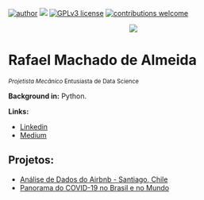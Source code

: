 [![author](https://img.shields.io/badge/author-rafaemac-red.svg)](https://www.linkedin.com/in/rafael-machado-de-almeida-a47ab7182/) [![](https://img.shields.io/badge/python-3.7+-blue.svg)](https://www.python.org/downloads/release/python-365/) [![GPLv3 license](https://img.shields.io/badge/License-GPLv3-blue.svg)](http://perso.crans.org/besson/LICENSE.html) [![contributions welcome](https://img.shields.io/badge/contributions-welcome-brightgreen.svg?style=flat)](https://github.com/rafaemac)

<p align="center">
  <img src="https://img.freepik.com/vetores-gratis/grafico-3d-da-terra-que-simboliza-a-ilustracao-do-comercio-global_456031-127.jpg?w=1380&t=st=1652742743~exp=1652743343~hmac=f9fa1a3ddcc731a70a682eb0b7776a5743acdb7e2e3b2aaa60f0c691241605f6" >
</p>

# Rafael Machado de Almeida
<sub>*Projetista Mecânico* Entusiasta de Data Science</sub>

**Background in:** Python.

**Links:**
* [Linkedin](https://www.linkedin.com/in/rafael-machado-de-almeida-a47ab7182/)
* [Medium](https://medium.com/@rmalmeida2)


## Projetos:
* [Análise de Dados do Airbnb - Santiago, Chile](https://github.com/rafaemac/Projetos-Data-Science/blob/main/Analisando_os_Dados_do_Airbnb_Santiago_Chile.ipynb)
* [Panorama do COVID-19 no Brasil e no Mundo ](https://github.com/rafaemac/Projetos-Data-Science/blob/main/Panorama_do_COVID_19.ipynb)
